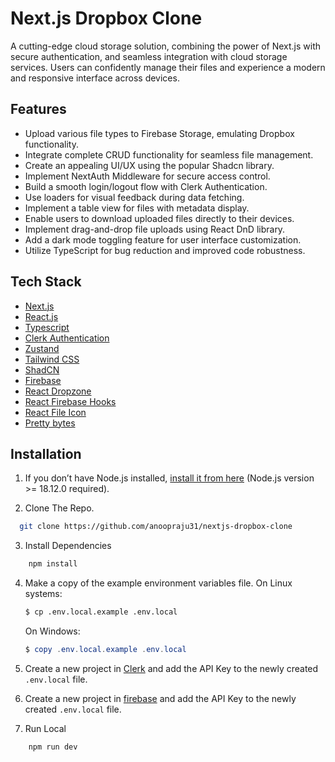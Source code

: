 # Next.js Dropbox Clone

A cutting-edge cloud storage solution, combining the power of Next.js with secure authentication, and seamless integration with cloud storage services. Users can confidently manage their files and experience a modern and responsive interface across devices.

## Features
- Upload various file types to Firebase Storage, emulating Dropbox functionality.
- Integrate complete CRUD functionality for seamless file management.
- Create an appealing UI/UX using the popular Shadcn library.
- Implement NextAuth Middleware for secure access control.
- Build a smooth login/logout flow with Clerk Authentication.
- Use loaders for visual feedback during data fetching.
- Implement a table view for files with metadata display.
- Enable users to download uploaded files directly to their devices.
- Implement drag-and-drop file uploads using React DnD library.
- Add a dark mode toggling feature for user interface customization.
- Utilize TypeScript for bug reduction and improved code robustness.

## Tech Stack
- [Next.js](https://nextjs.org/)
- [React.js](https://react.dev/)
- [Typescript](https://www.typescriptlang.org/)
- [Clerk Authentication](https://clerk.com/)
- [Zustand](https://zustand-demo.pmnd.rs/)
- [Tailwind CSS](https://tailwindcss.com/)
- [ShadCN](ShadCN)
- [Firebase](https://firebase.google.com/)
- [React Dropzone](https://www.npmjs.com/package/react-dropzone)
- [React Firebase Hooks](https://www.npmjs.com/package/react-firebase-hooks)
- [React File Icon](https://www.npmjs.com/package/react-file-icon)
- [Pretty bytes](https://www.npmjs.com/package/pretty-bytes)

## Installation

1. If you don’t have Node.js installed, [install it from here](https://nodejs.org/en/) (Node.js version >= 18.12.0 required).

2. Clone The Repo.
```bash
  git clone https://github.com/anoopraju31/nextjs-dropbox-clone
```

3. Install Dependencies
```bash
    npm install
```    

4. Make a copy of the example environment variables file.
   On Linux systems: 
   ```bash
   $ cp .env.local.example .env.local
   ```
   On Windows:
   ```powershell
   $ copy .env.local.example .env.local
   ```

5. Create a new project in [Clerk](https://dashboard.clerk.com/) and add the API Key to the newly created `.env.local` file.

6. Create a new project in [firebase](https://console.firebase.google.com/u/0/) and add the API Key to the newly created `.env.local` file.

7. Run Local
```bash
    npm run dev
```
